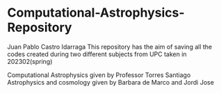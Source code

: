 # Computational-Astrophysics-Repository


Juan Pablo Castro Idarraga
This repository has the aim of saving all the codes created during two different subjects from UPC taken in 202302(spring) 

Computational Astrophysics given by Professor Torres Santiago 
Astrophysics and cosmology given by Barbara de Marco and Jordi Jose
